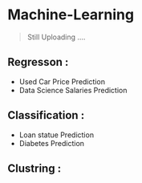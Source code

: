 # Machine-Learning
> Still Uploading .... 
## Regresson : 
- Used Car Price Prediction 
- Data Science Salaries Prediction
## Classification : 
- Loan statue Prediction 
- Diabetes Prediction 
## Clustring : 
